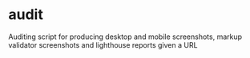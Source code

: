 # audit
Auditing script for producing desktop and mobile screenshots, markup validator screenshots and lighthouse reports given a URL
